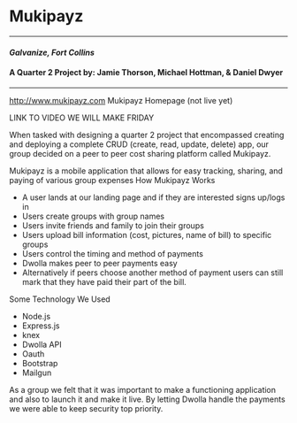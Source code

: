 # Mukipayz
---

#### _Galvanize, Fort Collins_

#### A Quarter 2 Project by: Jamie Thorson, Michael Hottman, & Daniel Dwyer
---
http://www.mukipayz.com Mukipayz Homepage (not live yet)

LINK TO VIDEO WE WILL MAKE FRIDAY

  When tasked with designing a quarter 2 project that encompassed creating and deploying a complete CRUD (create, read, update, delete) app, our group decided on a peer to peer cost sharing platform called Mukipayz.

  Mukipayz is a mobile application that allows for easy tracking, sharing, and paying of various group expenses
  How Mukipayz Works
  * A user lands at our landing page and if they are interested signs up/logs in
  * Users create groups with group names
  * Users invite friends and family to join their groups
  * Users upload bill information (cost, pictures, name of bill) to specific groups
  * Users control the timing and method of payments
  * Dwolla makes peer to peer payments easy
  * Alternatively if peers choose another method of payment users can still mark that they have paid their part of the bill.

Some Technology We Used
- Node.js
- Express.js
- knex
- Dwolla API
- Oauth
- Bootstrap
- Mailgun


As a group we felt that it was important to make a functioning application and also to launch it and make it live. By letting Dwolla handle the payments we were able to keep security top priority.
